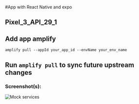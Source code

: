 #App with React Native and expo

## Pixel_3_API_29_1

## Add app amplify
`amplify pull --appId your_app_id --envName your_env_name`

## Run `amplify pull` to sync future upstream changes




### Screenshot(s):
![Mock services ](https://github.com/DanielGeek/react_native_proyectos/blob/dev/react-native-tic-tac-toe/assets/MockDesing.png)